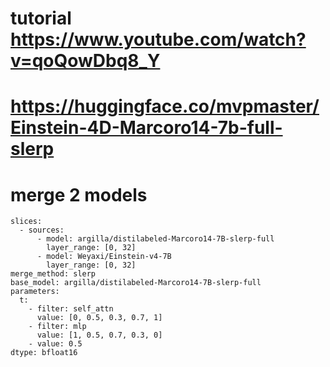 # tutorial https://www.youtube.com/watch?v=qoQowDbq8_Y
# https://huggingface.co/mvpmaster/Einstein-4D-Marcoro14-7b-full-slerp
# merge 2 models

```
slices:
  - sources:
      - model: argilla/distilabeled-Marcoro14-7B-slerp-full
        layer_range: [0, 32]
      - model: Weyaxi/Einstein-v4-7B
        layer_range: [0, 32]
merge_method: slerp
base_model: argilla/distilabeled-Marcoro14-7B-slerp-full
parameters:
  t:
    - filter: self_attn
      value: [0, 0.5, 0.3, 0.7, 1]
    - filter: mlp
      value: [1, 0.5, 0.7, 0.3, 0]
    - value: 0.5
dtype: bfloat16
```
